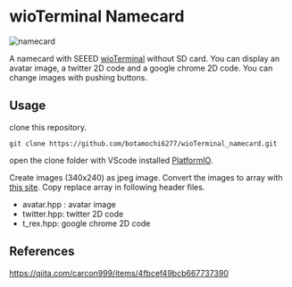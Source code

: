 # wioTerminal Namecard

![namecard](https://user-images.githubusercontent.com/14128408/146183351-93818b28-cade-48f7-87a0-565f6c1e062a.gif)

A namecard with SEEED [wioTerminal](https://wiki.seeedstudio.com/Wio-Terminal-Getting-Started/) without SD card.
You can display an avatar image, a twitter 2D code and a google chrome 2D code.
You can change images with pushing buttons.

## Usage

clone this repository.

```
git clone https://github.com/botamochi6277/wioTerminal_namecard.git
```

open the clone folder with VScode installed [PlatformIO](https://platformio.org).

Create images (340x240) as jpeg image.
Convert the images to array with [this site](https://wioterminal.s3-ap-northeast-1.amazonaws.com/index.html).
Copy replace array in following header files.

- avatar.hpp : avatar image
- twitter.hpp: twitter 2D code
- t_rex.hpp: google chrome 2D code

## References

https://qiita.com/carcon999/items/4fbcef49bcb667737390
